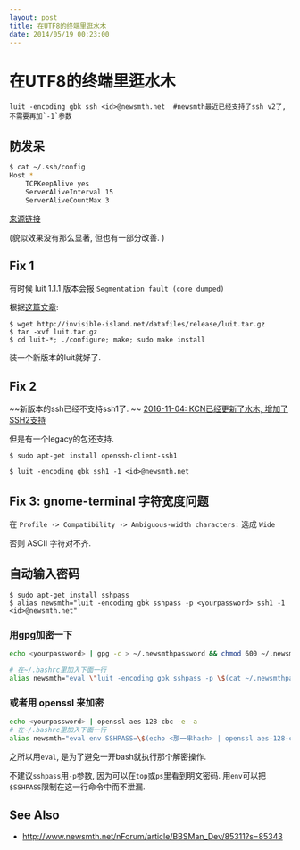 ```yaml
---
layout: post
title: 在UTF8的终端里逛水木
date: 2014/05/19 00:23:00
---
```


# 在UTF8的终端里逛水木

	luit -encoding gbk ssh <id>@newsmth.net  #newsmth最近已经支持了ssh v2了, 不需要再加`-1`参数

## 防发呆

```bash
$ cat ~/.ssh/config 
Host *
    TCPKeepAlive yes
    ServerAliveInterval 15
    ServerAliveCountMax 3
```
[来源链接](https://blog.huiyiqun.me/2016/10/21/openssh-freeze-inactive-session.html)

(貌似效果没有那么显著, 但也有一部分改善. )

## Fix 1

有时候 luit 1.1.1 版本会报 `Segmentation fault (core dumped)`

根据[这篇文章](http://lenguyenthedat.com/luit-segmentation-fault/):

    $ wget http://invisible-island.net/datafiles/release/luit.tar.gz
    $ tar -xvf luit.tar.gz
    $ cd luit-*; ./configure; make; sudo make install

装一个新版本的luit就好了. 

## Fix 2

~~新版本的ssh已经不支持ssh1了. ~~ [2016-11-04: KCN已经更新了水木, 增加了SSH2支持](http://www.newsmth.net/nForum/article/BBSMan_Dev/85355?s=85355)

但是有一个legacy的包还支持. 

    $ sudo apt-get install openssh-client-ssh1

    $ luit -encoding gbk ssh1 -1 <id>@newsmth.net

## Fix 3: gnome-terminal 字符宽度问题

在 `Profile -> Compatibility -> Ambiguous-width characters:` 选成 `Wide`

否则 ASCII 字符对不齐. 

## 自动输入密码

    $ sudo apt-get install sshpass
    $ alias newsmth="luit -encoding gbk sshpass -p <yourpassword> ssh1 -1 <id>@newsmth.net"

### 用gpg加密一下

```bash
echo <yourpassword> | gpg -c > ~/.newsmthpassword && chmod 600 ~/.newsmthpassword

# 在~/.bashrc里加入下面一行
alias newsmth="eval \"luit -encoding gbk sshpass -p \$(cat ~/.newsmthpassword | gpg) ssh scateu@bbs.newsmth.net\""
```

### 或者用 openssl 来加密

```bash
echo <yourpassword> | openssl aes-128-cbc -e -a
# 在~/.bashrc里加入下面一行
alias newsmth="eval env SSHPASS=\$(echo <那一串hash> | openssl aes-128-cbc -d -a) luit -encoding gbk sshpass -e ssh scateu@newsmth.net"  
```

之所以用`eval`, 是为了避免一开bash就执行那个解密操作. 

不建议`sshpass`用`-p`参数, 因为可以在`top`或`ps`里看到明文密码. 用`env`可以把`$SSHPASS`限制在这一行命令中而不泄漏. 

## See Also

 - <http://www.newsmth.net/nForum/article/BBSMan_Dev/85311?s=85343>
